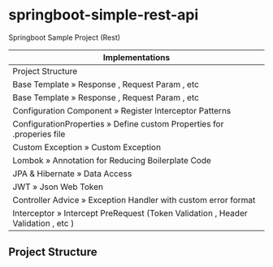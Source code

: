 # springboot-simple-rest-api

Springboot Sample Project (Rest)

| Implementations |
| ------ |
| Project Structure |
| Base Template » Response , Request Param , etc | 
| Base Template » Response , Request Param , etc | 
| Configuration Component » Register Interceptor Patterns | 
| ConfigurationProperties » Define custom Properties for .properies file | 
| Custom Exception » Custom Exception | 
| Lombok » Annotation for Reducing Boilerplate Code |
| JPA & Hibernate » Data Access | 
| JWT » Json Web Token | 
| Controller Advice » Exception Handler with custom error format | 
| Interceptor » Intercept PreRequest (Token Validation , Header Validation , etc )  | 






## Project Structure
```

```
